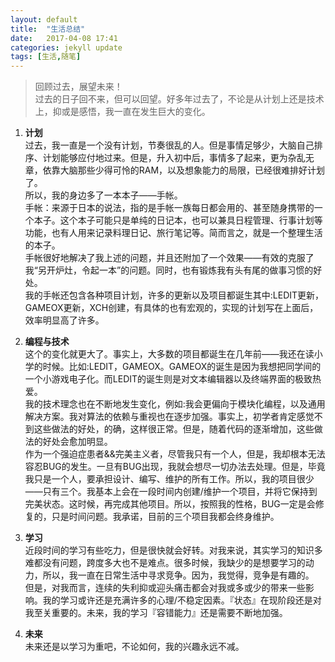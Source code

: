 ```yaml
---
layout: default
title:  "生活总结"
date:   2017-04-08 17:41
categories: jekyll update
tags: [生活,随笔]
---
```

> 回顾过去，展望未来！  
过去的日子回不来，但可以回望。好多年过去了，不论是从计划上还是技术上，抑或是感悟，我一直在发生巨大的变化。  

1. **计划**  
过去，我一直是一个没有计划，节奏很乱的人。但是事情足够少，大脑自己排序、计划能够应付地过来。但是，升入初中后，事情多了起来，更为杂乱无章，依靠大脑那些少得可怜的RAM，以及想象能力的局限，已经很难排好计划了。  
所以，我的身边多了一本本子——手帐。  
手帐：来源于日本的说法，指的是手帐一族每日都会用的、甚至随身携带的一个本子。这个本子可能只是单纯的日记本，也可以兼具日程管理、行事计划等功能，也有人用来记录料理日记、旅行笔记等。简而言之，就是一个整理生活的本子。  
手帐很好地解决了我上述的问题，并且还附加了一个效果——有效的克服了我“另开炉灶，令起一本”的问题。同时，也有锻炼我有头有尾的做事习惯的好处。  
我的手帐还包含各种项目计划，许多的更新以及项目都诞生其中:LEDIT更新，GAMEOX更新，XCH创建，有具体的也有宏观的，实现的计划写在上面后，效率明显高了许多。  



2. **编程与技术**  
这个的变化就更大了。事实上，大多数的项目都诞生在几年前——我还在读小学的时候。比如:LEDIT，GAMEOX。GAMEOX的诞生是因为我想把同学间的一个小游戏电子化。而LEDIT的诞生则是对文本编辑器以及终端界面的极致热爱。  
我的技术理念也在不断地发生变化，例如:我会更偏向于模块化编程，以及通用解决方案。我对算法的依赖与重视也在逐步加强。事实上，初学者肯定感觉不到这些做法的好处，的确，这样很正常。但是，随着代码的逐渐增加，这些做法的好处会愈加明显。  
作为一个强迫症患者&&完美主义者，尽管我只有一个人，但是，我却根本无法容忍BUG的发生。一旦有BUG出现，我就会想尽一切办法去处理。但是，毕竟我只是一个人，要承担设计、编写、维护的所有工作。所以，我的项目很少——只有三个。我基本上会在一段时间内创建/维护一个项目，并将它保持到完美状态。这时候，再完成其他项目。所以，按照我的性格，BUG一定是会修复的，只是时间问题。我承诺，目前的三个项目我都会终身维护。  



3. **学习**  
近段时间的学习有些吃力，但是很快就会好转。对我来说，其实学习的知识多难都没有问题，跨度多大也不是难点。很多时候，我缺少的是想要学习的动力，所以，我一直在日常生活中寻求竞争。因为，我觉得，竞争是有趣的。  
但是，对我而言，连续的失利抑或迎头痛击都会对我或多或少的带来一些影响。我的学习或许还是充满许多的心理/不稳定因素。『状态』在现阶段还是对我至关重要的。未来，我的学习『容错能力』还是需要不断地加强。  



4. **未来**  
未来还是以学习为重吧，不论如何，我的兴趣永远不减。  
